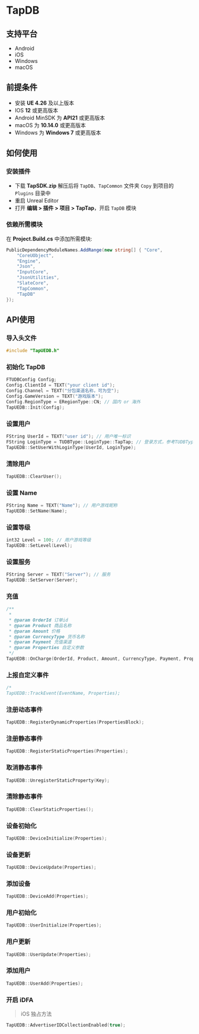 # TapDB 

## 支持平台

* Android
* iOS
* Windows
* macOS

## 前提条件

* 安装 **UE 4.26** 及以上版本
* IOS **12** 或更高版本 
* Android MinSDK 为 **API21** 或更高版本
* macOS 为 **10.14.0** 或更高版本
* Windows 为 **Windows 7** 或更高版本

## 如何使用

### 安装插件

* 下载 **TapSDK.zip** 解压后将 `TapDB`、`TapCommon` 文件夹 `Copy` 到项目的 `Plugins` 目录中
* 重启 Unreal Editor
* 打开 **编辑 > 插件 > 项目 > TapTap**，开启 `TapDB` 模块

### 依赖所需模块
在 **Project.Build.cs** 中添加所需模块:
```c#
PublicDependencyModuleNames.AddRange(new string[] { "Core",
	"CoreUObject",
	"Engine",
	"Json",
	"InputCore",
	"JsonUtilities",
	"SlateCore",
	"TapCommon",
	"TapDB"
});
```

## API使用

### 导入头文件
```cpp
#include "TapUEDB.h"
```

### 初始化 TapDB

```cpp
FTUDBConfig Config;
Config.ClientId = TEXT("your client id");
Config.Channel = TEXT("分包渠道名称，可为空");
Config.GameVersion = TEXT("游戏版本");
Config.RegionType = ERegionType::CN; // 国内 or 海外
TapUEDB::Init(Config);
```

### 设置用户

```cpp
FString UserId = TEXT("user id"); // 用户唯一标识
FString LoginType = TUDBType::LoginType::TapTap; // 登录方式，参考TUDBType::LoginType，可以不传
TapUEDB::SetUserWithLoginType(UserId, LoginType);
```


### 清除用户
```cpp
TapUEDB::ClearUser();
```

### 设置 Name

```cpp
FString Name = TEXT("Name"); // 用户游戏昵称
TapUEDB::SetName(Name);
```

### 设置等级

```cpp
int32 Level = 100; // 用户游戏等级
TapUEDB::SetLevel(Level);
```

### 设置服务
```cpp
FString Server = TEXT("Server"); // 服务
TapUEDB::SetServer(Server);
```

### 充值

```cpp
/**
 *
 * @param OrderId 订单id
 * @param Product 商品名称
 * @param Amount 价格 
 * @param CurrencyType 货币名称
 * @param Payment 充值渠道
 * @param Properties 自定义参数
 */
TapUEDB::OnCharge(OrderId, Product, Amount, CurrencyType, Payment, Properties);
```

### 上报自定义事件
```cpp
/*
TapUEDB::TrackEvent(EventName, Properties);
```

### 注册动态事件 
```cpp
TapUEDB::RegisterDynamicProperties(PropertiesBlock);
```

### 注册静态事件
```cpp
TapUEDB::RegisterStaticProperties(Properties);
```

### 取消静态事件
```cpp
TapUEDB::UnregisterStaticProperty(Key);
```

### 清除静态事件
```cpp
TapUEDB::ClearStaticProperties();
```

### 设备初始化
```cpp
TapUEDB::DeviceInitialize(Properties);
```

### 设备更新
```cpp
TapUEDB::DeviceUpdate(Properties);
```

### 添加设备
```cpp
TapUEDB::DeviceAdd(Properties);
```

### 用户初始化
```cpp
TapUEDB::UserInitialize(Properties);
```

### 用户更新
```cpp
TapUEDB::UserUpdate(Properties);
```

### 添加用户
```cpp
TapUEDB::UserAdd(Properties);
```


### 开启 iDFA

> iOS 独占方法

```cpp
TapUEDB::AdvertiserIDCollectionEnabled(true);
```
